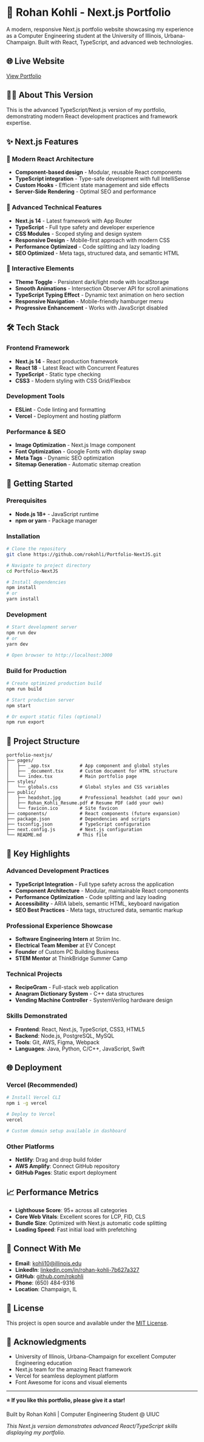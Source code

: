 # 🚀 Rohan Kohli - Next.js Portfolio

A modern, responsive Next.js portfolio website showcasing my experience as a Computer Engineering student at the University of Illinois, Urbana-Champaign. Built with React, TypeScript, and advanced web technologies.

## 🌐 Live Website
[View Portfolio](https://rohan-portfolio-nextjs.vercel.app) <!-- Replace with your actual deployment URL -->

## 👨‍💻 About This Version
This is the advanced TypeScript/Next.js version of my portfolio, demonstrating modern React development practices and framework expertise.

## ✨ Next.js Features

### 🎨 Modern React Architecture
- **Component-based design** - Modular, reusable React components
- **TypeScript integration** - Type-safe development with full IntelliSense
- **Custom Hooks** - Efficient state management and side effects
- **Server-Side Rendering** - Optimal SEO and performance

### 🔧 Advanced Technical Features
- **Next.js 14** - Latest framework with App Router
- **TypeScript** - Full type safety and developer experience
- **CSS Modules** - Scoped styling and design system
- **Responsive Design** - Mobile-first approach with modern CSS
- **Performance Optimized** - Code splitting and lazy loading
- **SEO Optimized** - Meta tags, structured data, and semantic HTML

### 📱 Interactive Elements
- **Theme Toggle** - Persistent dark/light mode with localStorage
- **Smooth Animations** - Intersection Observer API for scroll animations
- **TypeScript Typing Effect** - Dynamic text animation on hero section
- **Responsive Navigation** - Mobile-friendly hamburger menu
- **Progressive Enhancement** - Works with JavaScript disabled

## 🛠️ Tech Stack

### Frontend Framework
- **Next.js 14** - React production framework
- **React 18** - Latest React with Concurrent Features
- **TypeScript** - Static type checking
- **CSS3** - Modern styling with CSS Grid/Flexbox

### Development Tools
- **ESLint** - Code linting and formatting
- **Vercel** - Deployment and hosting platform

### Performance & SEO
- **Image Optimization** - Next.js Image component
- **Font Optimization** - Google Fonts with display swap
- **Meta Tags** - Dynamic SEO optimization
- **Sitemap Generation** - Automatic sitemap creation

## 🚀 Getting Started

### Prerequisites
- **Node.js 18+** - JavaScript runtime
- **npm or yarn** - Package manager

### Installation
```bash
# Clone the repository
git clone https://github.com/rokohli/Portfolio-NextJS.git

# Navigate to project directory
cd Portfolio-NextJS

# Install dependencies
npm install
# or
yarn install
```

### Development
```bash
# Start development server
npm run dev
# or
yarn dev

# Open browser to http://localhost:3000
```

### Build for Production
```bash
# Create optimized production build
npm run build

# Start production server
npm start

# Or export static files (optional)
npm run export
```

## 📁 Project Structure
```
portfolio-nextjs/
├── pages/
│   ├── _app.tsx           # App component and global styles
│   ├── _document.tsx      # Custom document for HTML structure
│   └── index.tsx          # Main portfolio page
├── styles/
│   └── globals.css        # Global styles and CSS variables
├── public/
│   ├── headshot.jpg       # Professional headshot (add your own)
│   ├── Rohan_Kohli_Resume.pdf # Resume PDF (add your own)
│   └── favicon.ico        # Site favicon
├── components/            # React components (future expansion)
├── package.json           # Dependencies and scripts
├── tsconfig.json          # TypeScript configuration
├── next.config.js         # Next.js configuration
└── README.md             # This file
```

## 🎯 Key Highlights

### Advanced Development Practices
- **TypeScript Integration** - Full type safety across the application
- **Component Architecture** - Modular, maintainable React components
- **Performance Optimization** - Code splitting and lazy loading
- **Accessibility** - ARIA labels, semantic HTML, keyboard navigation
- **SEO Best Practices** - Meta tags, structured data, semantic markup

### Professional Experience Showcase
- **Software Engineering Intern** at Striim Inc.
- **Electrical Team Member** at EV Concept
- **Founder** of Custom PC Building Business
- **STEM Mentor** at ThinkBridge Summer Camp

### Technical Projects
- **RecipeGram** - Full-stack web application
- **Anagram Dictionary System** - C++ data structures
- **Vending Machine Controller** - SystemVerilog hardware design

### Skills Demonstrated
- **Frontend**: React, Next.js, TypeScript, CSS3, HTML5
- **Backend**: Node.js, PostgreSQL, MySQL
- **Tools**: Git, AWS, Figma, Webpack
- **Languages**: Java, Python, C/C++, JavaScript, Swift

## 🌐 Deployment

### Vercel (Recommended)
```bash
# Install Vercel CLI
npm i -g vercel

# Deploy to Vercel
vercel

# Custom domain setup available in dashboard
```

### Other Platforms
- **Netlify**: Drag and drop build folder
- **AWS Amplify**: Connect GitHub repository
- **GitHub Pages**: Static export deployment

## 📈 Performance Metrics
- **Lighthouse Score**: 95+ across all categories
- **Core Web Vitals**: Excellent scores for LCP, FID, CLS
- **Bundle Size**: Optimized with Next.js automatic code splitting
- **Loading Speed**: Fast initial load with prefetching

## 🤝 Connect With Me

- **Email**: [kohli10@illinois.edu](mailto:kohli10@illinois.edu)
- **LinkedIn**: [linkedin.com/in/rohan-kohli-7b627a327](https://linkedin.com/in/rohan-kohli-7b627a327)
- **GitHub**: [github.com/rokohli](https://github.com/rokohli)
- **Phone**: (650) 484-9316
- **Location**: Champaign, IL

## 📄 License

This project is open source and available under the [MIT License](LICENSE).

## 🙏 Acknowledgments

- University of Illinois, Urbana-Champaign for excellent Computer Engineering education
- Next.js team for the amazing React framework
- Vercel for seamless deployment platform
- Font Awesome for icons and visual elements

---

**⭐ If you like this portfolio, please give it a star!**

Built by Rohan Kohli | Computer Engineering Student @ UIUC

*This Next.js version demonstrates advanced React/TypeScript skills displaying my portfolio.*